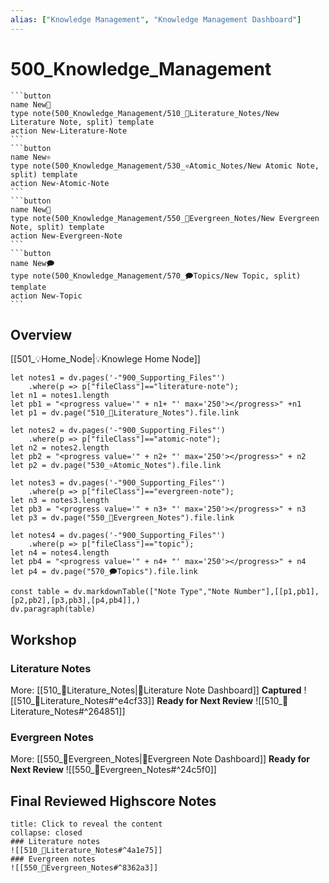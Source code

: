 ```yaml
---
alias: ["Knowledge Management", "Knowledge Management Dashboard"]
---
```

# 500_Knowledge_Management
~~~col
```button
name New📔 
type note(500_Knowledge_Management/510_📔Literature_Notes/New Literature Note, split) template
action New-Literature-Note
```
```button
name New⚛️
type note(500_Knowledge_Management/530_⚛Atomic_Notes/New Atomic Note, split) template
action New-Atomic-Note
```
```button
name New🌲
type note(500_Knowledge_Management/550_🌲Evergreen_Notes/New Evergreen Note, split) template
action New-Evergreen-Note
```
```button
name New🗩
type note(500_Knowledge_Management/570_🗩Topics/New Topic, split) template
action New-Topic
```
~~~
## Overview
[[501_💡Home_Node|💡Knowlege Home Node]]

~~~dataviewjs
let notes1 = dv.pages('-"900_Supporting_Files"')
	.where(p => p["fileClass"]=="literature-note");
let n1 = notes1.length
let pb1 = "<progress value='" + n1+ "' max='250'></progress>" +n1
let p1 = dv.page("510_📔Literature_Notes").file.link

let notes2 = dv.pages('-"900_Supporting_Files"')
	.where(p => p["fileClass"]=="atomic-note");
let n2 = notes2.length
let pb2 = "<progress value='" + n2+ "' max='250'></progress>" + n2
let p2 = dv.page("530_⚛Atomic_Notes").file.link

let notes3 = dv.pages('-"900_Supporting_Files"')
	.where(p => p["fileClass"]=="evergreen-note");
let n3 = notes3.length
let pb3 = "<progress value='" + n3+ "' max='250'></progress>" + n3
let p3 = dv.page("550_🌲Evergreen_Notes").file.link

let notes4 = dv.pages('-"900_Supporting_Files"')
	.where(p => p["fileClass"]=="topic");
let n4 = notes4.length
let pb4 = "<progress value='" + n4+ "' max='250'></progress>" + n4
let p4 = dv.page("570_🗩Topics").file.link

const table = dv.markdownTable(["Note Type","Note Number"],[[p1,pb1],[p2,pb2],[p3,pb3],[p4,pb4]],)
dv.paragraph(table)
~~~
## Workshop
### Literature Notes 
More: [[510_📔Literature_Notes|📔Literature Note Dashboard]]
**Captured**
![[510_📔Literature_Notes#^e4cf33]]
**Ready for Next Review**
![[510_📔Literature_Notes#^264851]]

### Evergreen Notes
More: [[550_🌲Evergreen_Notes|🌲Evergreen Note Dashboard]]
**Ready for Next Review**
![[550_🌲Evergreen_Notes#^24c5f0]]

## Final Reviewed Highscore Notes
```ad-note 
title: Click to reveal the content
collapse: closed
### Literature notes
![[510_📔Literature_Notes#^4a1e75]]
### Evergreen notes
![[550_🌲Evergreen_Notes#^8362a3]]

```


